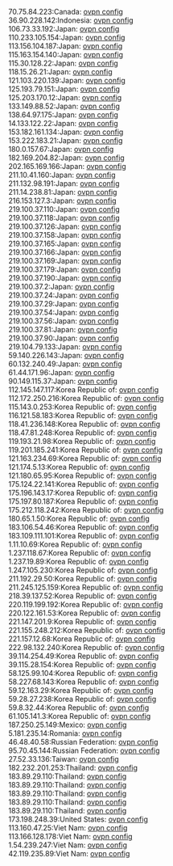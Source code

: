 70.75.84.223:Canada: [ovpn config](vpn/70_75_84_223.ovpn)  
36.90.228.142:Indonesia: [ovpn config](vpn/36_90_228_142.ovpn)  
106.73.33.192:Japan: [ovpn config](vpn/106_73_33_192.ovpn)  
110.233.105.154:Japan: [ovpn config](vpn/110_233_105_154.ovpn)  
113.156.104.187:Japan: [ovpn config](vpn/113_156_104_187.ovpn)  
115.163.154.140:Japan: [ovpn config](vpn/115_163_154_140.ovpn)  
115.30.128.22:Japan: [ovpn config](vpn/115_30_128_22.ovpn)  
118.15.26.21:Japan: [ovpn config](vpn/118_15_26_21.ovpn)  
121.103.220.139:Japan: [ovpn config](vpn/121_103_220_139.ovpn)  
125.193.79.151:Japan: [ovpn config](vpn/125_193_79_151.ovpn)  
125.203.170.12:Japan: [ovpn config](vpn/125_203_170_12.ovpn)  
133.149.88.52:Japan: [ovpn config](vpn/133_149_88_52.ovpn)  
138.64.97.175:Japan: [ovpn config](vpn/138_64_97_175.ovpn)  
14.133.122.22:Japan: [ovpn config](vpn/14_133_122_22.ovpn)  
153.182.161.134:Japan: [ovpn config](vpn/153_182_161_134.ovpn)  
153.222.183.21:Japan: [ovpn config](vpn/153_222_183_21.ovpn)  
180.0.157.67:Japan: [ovpn config](vpn/180_0_157_67.ovpn)  
182.169.204.82:Japan: [ovpn config](vpn/182_169_204_82.ovpn)  
202.165.169.166:Japan: [ovpn config](vpn/202_165_169_166.ovpn)  
211.10.41.160:Japan: [ovpn config](vpn/211_10_41_160.ovpn)  
211.132.98.191:Japan: [ovpn config](vpn/211_132_98_191.ovpn)  
211.14.238.81:Japan: [ovpn config](vpn/211_14_238_81.ovpn)  
216.153.127.3:Japan: [ovpn config](vpn/216_153_127_3.ovpn)  
219.100.37.110:Japan: [ovpn config](vpn/219_100_37_110.ovpn)  
219.100.37.118:Japan: [ovpn config](vpn/219_100_37_118.ovpn)  
219.100.37.126:Japan: [ovpn config](vpn/219_100_37_126.ovpn)  
219.100.37.158:Japan: [ovpn config](vpn/219_100_37_158.ovpn)  
219.100.37.165:Japan: [ovpn config](vpn/219_100_37_165.ovpn)  
219.100.37.166:Japan: [ovpn config](vpn/219_100_37_166.ovpn)  
219.100.37.169:Japan: [ovpn config](vpn/219_100_37_169.ovpn)  
219.100.37.179:Japan: [ovpn config](vpn/219_100_37_179.ovpn)  
219.100.37.190:Japan: [ovpn config](vpn/219_100_37_190.ovpn)  
219.100.37.2:Japan: [ovpn config](vpn/219_100_37_2.ovpn)  
219.100.37.24:Japan: [ovpn config](vpn/219_100_37_24.ovpn)  
219.100.37.29:Japan: [ovpn config](vpn/219_100_37_29.ovpn)  
219.100.37.54:Japan: [ovpn config](vpn/219_100_37_54.ovpn)  
219.100.37.56:Japan: [ovpn config](vpn/219_100_37_56.ovpn)  
219.100.37.81:Japan: [ovpn config](vpn/219_100_37_81.ovpn)  
219.100.37.90:Japan: [ovpn config](vpn/219_100_37_90.ovpn)  
219.104.79.133:Japan: [ovpn config](vpn/219_104_79_133.ovpn)  
59.140.226.143:Japan: [ovpn config](vpn/59_140_226_143.ovpn)  
60.132.240.49:Japan: [ovpn config](vpn/60_132_240_49.ovpn)  
61.44.171.96:Japan: [ovpn config](vpn/61_44_171_96.ovpn)  
90.149.115.37:Japan: [ovpn config](vpn/90_149_115_37.ovpn)  
112.145.147.117:Korea Republic of: [ovpn config](vpn/112_145_147_117.ovpn)  
112.172.250.216:Korea Republic of: [ovpn config](vpn/112_172_250_216.ovpn)  
115.143.0.253:Korea Republic of: [ovpn config](vpn/115_143_0_253.ovpn)  
116.121.58.183:Korea Republic of: [ovpn config](vpn/116_121_58_183.ovpn)  
118.41.236.148:Korea Republic of: [ovpn config](vpn/118_41_236_148.ovpn)  
118.47.81.248:Korea Republic of: [ovpn config](vpn/118_47_81_248.ovpn)  
119.193.21.98:Korea Republic of: [ovpn config](vpn/119_193_21_98.ovpn)  
119.201.185.241:Korea Republic of: [ovpn config](vpn/119_201_185_241.ovpn)  
121.163.234.69:Korea Republic of: [ovpn config](vpn/121_163_234_69.ovpn)  
121.174.5.13:Korea Republic of: [ovpn config](vpn/121_174_5_13.ovpn)  
121.180.65.95:Korea Republic of: [ovpn config](vpn/121_180_65_95.ovpn)  
175.124.22.141:Korea Republic of: [ovpn config](vpn/175_124_22_141.ovpn)  
175.196.143.17:Korea Republic of: [ovpn config](vpn/175_196_143_17.ovpn)  
175.197.80.187:Korea Republic of: [ovpn config](vpn/175_197_80_187.ovpn)  
175.212.118.242:Korea Republic of: [ovpn config](vpn/175_212_118_242.ovpn)  
180.65.1.50:Korea Republic of: [ovpn config](vpn/180_65_1_50.ovpn)  
183.106.54.46:Korea Republic of: [ovpn config](vpn/183_106_54_46.ovpn)  
183.109.111.101:Korea Republic of: [ovpn config](vpn/183_109_111_101.ovpn)  
1.11.10.69:Korea Republic of: [ovpn config](vpn/1_11_10_69.ovpn)  
1.237.118.67:Korea Republic of: [ovpn config](vpn/1_237_118_67.ovpn)  
1.237.19.89:Korea Republic of: [ovpn config](vpn/1_237_19_89.ovpn)  
1.247.105.230:Korea Republic of: [ovpn config](vpn/1_247_105_230.ovpn)  
211.192.29.50:Korea Republic of: [ovpn config](vpn/211_192_29_50.ovpn)  
211.245.125.159:Korea Republic of: [ovpn config](vpn/211_245_125_159.ovpn)  
218.39.137.52:Korea Republic of: [ovpn config](vpn/218_39_137_52.ovpn)  
220.119.199.192:Korea Republic of: [ovpn config](vpn/220_119_199_192.ovpn)  
220.122.161.53:Korea Republic of: [ovpn config](vpn/220_122_161_53.ovpn)  
221.147.201.9:Korea Republic of: [ovpn config](vpn/221_147_201_9.ovpn)  
221.155.248.212:Korea Republic of: [ovpn config](vpn/221_155_248_212.ovpn)  
221.157.12.68:Korea Republic of: [ovpn config](vpn/221_157_12_68.ovpn)  
222.98.132.240:Korea Republic of: [ovpn config](vpn/222_98_132_240.ovpn)  
39.114.254.49:Korea Republic of: [ovpn config](vpn/39_114_254_49.ovpn)  
39.115.28.154:Korea Republic of: [ovpn config](vpn/39_115_28_154.ovpn)  
58.125.99.104:Korea Republic of: [ovpn config](vpn/58_125_99_104.ovpn)  
58.227.68.143:Korea Republic of: [ovpn config](vpn/58_227_68_143.ovpn)  
59.12.163.29:Korea Republic of: [ovpn config](vpn/59_12_163_29.ovpn)  
59.28.27.238:Korea Republic of: [ovpn config](vpn/59_28_27_238.ovpn)  
59.8.32.44:Korea Republic of: [ovpn config](vpn/59_8_32_44.ovpn)  
61.105.141.3:Korea Republic of: [ovpn config](vpn/61_105_141_3.ovpn)  
187.250.25.149:Mexico: [ovpn config](vpn/187_250_25_149.ovpn)  
5.181.235.14:Romania: [ovpn config](vpn/5_181_235_14.ovpn)  
46.48.40.58:Russian Federation: [ovpn config](vpn/46_48_40_58.ovpn)  
95.70.45.144:Russian Federation: [ovpn config](vpn/95_70_45_144.ovpn)  
27.52.33.136:Taiwan: [ovpn config](vpn/27_52_33_136.ovpn)  
182.232.201.253:Thailand: [ovpn config](vpn/182_232_201_253.ovpn)  
183.89.29.110:Thailand: [ovpn config](vpn/183_89_29_110.ovpn)  
183.89.29.110:Thailand: [ovpn config](vpn/183_89_29_110.ovpn)  
183.89.29.110:Thailand: [ovpn config](vpn/183_89_29_110.ovpn)  
183.89.29.110:Thailand: [ovpn config](vpn/183_89_29_110.ovpn)  
183.89.29.110:Thailand: [ovpn config](vpn/183_89_29_110.ovpn)  
173.198.248.39:United States: [ovpn config](vpn/173_198_248_39.ovpn)  
113.160.47.25:Viet Nam: [ovpn config](vpn/113_160_47_25.ovpn)  
113.166.128.178:Viet Nam: [ovpn config](vpn/113_166_128_178.ovpn)  
1.54.239.247:Viet Nam: [ovpn config](vpn/1_54_239_247.ovpn)  
42.119.235.89:Viet Nam: [ovpn config](vpn/42_119_235_89.ovpn)  
